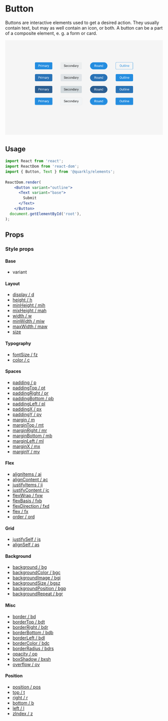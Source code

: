 # Button

Buttons are interactive elements used to get a desired action. They usually contain text, but may as well contain an icon, or both. A button can be a part of a composite element, e. g. a form or card.

<img alt="button " src="src/button.png" width="800px">

## Usage

```jsx
import React from 'react';
import ReactDom from 'react-dom';
import { Button, Text } from '@quarkly/elements';

ReactDom.render(
    <Button variant="outline">
      <Text variant="base">
        Submit
      </Text>
    </Button>
  document.getElementById('root'),
);
```

## Props

### Style props

#### Base

- variant

#### Layout

- [display / d](https://github.com/quarkly/elementary/blob/master/docs/props.md#display)
- [height / h](https://github.com/quarkly/elementary/blob/master/docs/props.md#height)
- [minHeight / mih](https://github.com/quarkly/elementary/blob/master/docs/props.md#minheight)
- [mixHeight / mah](https://github.com/quarkly/elementary/blob/master/docs/props.md#maxheight)
- [width / w](https://github.com/quarkly/elementary/blob/master/docs/props.md#width)
- [minWidth / miw](https://github.com/quarkly/elementary/blob/master/docs/props.md#minwidth)
- [maxWidth / maw](https://github.com/quarkly/elementary/blob/master/docs/props.md#maxwidth)
- [size](https://github.com/quarkly/elementary/blob/master/docs/props.md#size)

#### Typography

- [fontSize / fz](https://github.com/quarkly/elementary/blob/master/docs/props.md#fontsize)
- [color / c](https://github.com/quarkly/elementary/blob/master/docs/props.md#color)

#### Spaces

- [padding / p](https://github.com/quarkly/elementary/blob/master/docs/props.md#p)
- [paddingTop / pt](https://github.com/quarkly/elementary/blob/master/docs/props.md#pt)
- [paddingRight / pr](https://github.com/quarkly/elementary/blob/master/docs/props.md#pr)
- [paddingBottom / pb](https://github.com/quarkly/elementary/blob/master/docs/props.md#pb)
- [paddingLeft / pl](https://github.com/quarkly/elementary/blob/master/docs/props.md#pl)
- [paddingX / px](https://github.com/quarkly/elementary/blob/master/docs/props.md#px)
- [paddingY / py](https://github.com/quarkly/elementary/blob/master/docs/props.md#py)
- [margin / m](https://github.com/quarkly/elementary/blob/master/docs/props.md#m)
- [marginTop / mt](https://github.com/quarkly/elementary/blob/master/docs/props.md#mt)
- [marginRight / mr](https://github.com/quarkly/elementary/blob/master/docs/props.md#mr)
- [marginBottom / mb](https://github.com/quarkly/elementary/blob/master/docs/props.md#mb)
- [marginLeft / ml](https://github.com/quarkly/elementary/blob/master/docs/props.md#ml)
- [marginX / mx](https://github.com/quarkly/elementary/blob/master/docs/props.md#mx)
- [marginY / my](https://github.com/quarkly/elementary/blob/master/docs/props.md#my)

#### Flex

- [alignItems / ai](https://github.com/quarkly/elementary/blob/master/docs/props.md#alignitems)
- [alignContent / ac](https://github.com/quarkly/elementary/blob/master/docs/props.md#aligncontent)
- [justifyItems / ji](https://github.com/quarkly/elementary/blob/master/docs/props.md#justifyitems)
- [justifyContent / jc](https://github.com/quarkly/elementary/blob/master/docs/props.md#justifycontent)
- [flexWrap / fxw](https://github.com/quarkly/elementary/blob/master/docs/props.md#flexwrap)
- [flexBasis / fxb](https://github.com/quarkly/elementary/blob/master/docs/props.md#flexbasis)
- [flexDirection / fxd](https://github.com/quarkly/elementary/blob/master/docs/props.md#flexdirection)
- [flex / fx](https://github.com/quarkly/elementary/blob/master/docs/props.md#flex)
- [order / ord](https://github.com/quarkly/elementary/blob/master/docs/props.md#order)

#### Grid

- [justifySelf / js](https://github.com/quarkly/elementary/blob/master/docs/props.md#justifyself)
- [alignSelf / as](https://github.com/quarkly/elementary/blob/master/docs/props.md#alignself)

#### Background

- [background / bg](https://github.com/quarkly/elementary/blob/master/docs/props.md#background-1)
- [backgroundColor / bgc](https://github.com/quarkly/elementary/blob/master/docs/props.md#bgc)
- [backgroundImage / bgi](https://github.com/quarkly/elementary/blob/master/docs/props.md#backgroundimage)
- [backgroundSize / bgsz](https://github.com/quarkly/elementary/blob/master/docs/props.md#backgroundsize)
- [backgroundPosition / bgp](https://github.com/quarkly/elementary/blob/master/docs/props.md#backgroundposition)
- [backgroundRepeat / bgr](https://github.com/quarkly/elementary/blob/master/docs/props.md#backgroundrepeat)

#### Misc

- [border / bd](https://github.com/quarkly/elementary/blob/master/docs/props.md#border)
- [borderTop / bdt](https://github.com/quarkly/elementary/blob/master/docs/props.md#bordertop)
- [borderRight / bdr](https://github.com/quarkly/elementary/blob/master/docs/props.md#borderright)
- [borderBottom / bdb](https://github.com/quarkly/elementary/blob/master/docs/props.md#borderbottom)
- [borderLeft / bdl](https://github.com/quarkly/elementary/blob/master/docs/props.md#borderleft)
- [borderColor / bdc](https://github.com/quarkly/elementary/blob/master/docs/props.md#bordercolor)
- [borderRadius / bdrs](https://github.com/quarkly/elementary/blob/master/docs/props.md#borderradius)
- [opacity / op](https://github.com/quarkly/elementary/blob/master/docs/props.md#opacity)
- [boxShadow / bxsh](https://github.com/quarkly/elementary/blob/master/docs/props.md#boxshadow)
- [overflow / ov](https://github.com/quarkly/elementary/blob/master/docs/props.md#overflow)

#### Position

- [position / pos](https://github.com/quarkly/elementary/blob/master/docs/props.md#position)
- [top / t](https://github.com/quarkly/elementary/blob/master/docs/props.md#top)
- [right / r](https://github.com/quarkly/elementary/blob/master/docs/props.md#right)
- [bottom / b](https://github.com/quarkly/elementary/blob/master/docs/props.md#bottom)
- [left / l](https://github.com/quarkly/elementary/blob/master/docs/props.md#left)
- [zIndex / z](https://github.com/quarkly/elementary/blob/master/docs/props.md#zIndex)
